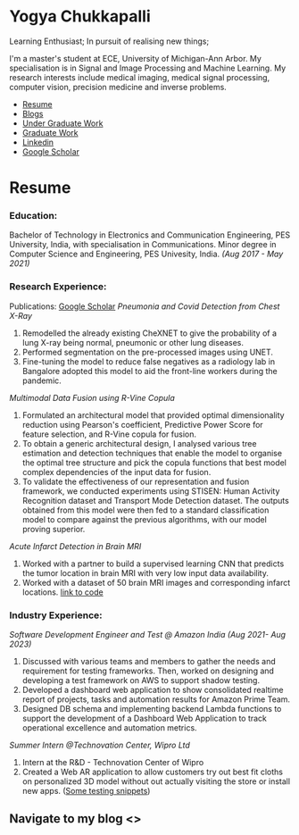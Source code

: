 # Yogya Chukkapalli
Learning Enthusiast; In pursuit of realising new things;

I'm a master's student at ECE, University of Michigan-Ann Arbor. My specialisation is in Signal and Image Processing and Machine Learning. My research interests include medical imaging, medical signal processing, computer vision, precision medicine and inverse problems. 

- [Resume](https://github.com/YogyaCh/Bio/main/README.md#resume)
- [Blogs](https://www.example.com)       
- [Under Graduate Work](https://www.example.com)       
- [Graduate Work](https://www.example.com)
- [Linkedin](https://www.linkedin.com/in/yogya-chukkapalli-717018165/)
- [Google Scholar](https://scholar.google.com/citations?hl=en&user=vSz9WAIAAAAJ)


# Resume
### Education:
Bachelor of Technology in Electronics and Communication Engineering, PES University, India, with specialisation in Communications. Minor degree in Computer Science and Engineering, PES Univesity, India. *(Aug 2017 - May 2021)*

### Research Experience:
Publications: [Google Scholar](https://scholar.google.com/citations?hl=en&user=vSz9WAIAAAAJ)
*Pneumonia and Covid Detection from Chest X-Ray*
1. Remodelled the already existing CheXNET to give the probability of a lung X-ray being normal, pneumonic or other lung diseases. 
2. Performed segmentation on the pre-processed images using UNET.
3. Fine-tuning the model to reduce false negatives as a radiology lab in Bangalore adopted this model to aid the front-line workers during the pandemic. 
   
*Multimodal Data Fusion using R-Vine Copula*
1. Formulated an architectural model that provided optimal dimensionality reduction using Pearson's coefficient, Predictive Power Score for feature selection, and R-Vine copula for fusion.
2. To obtain a generic architectural design, I analysed various tree estimation and detection techniques that enable the model to organise the optimal tree structure and pick the copula functions that best model complex dependencies of the input data for fusion.
3. To validate the effectiveness of our representation and fusion framework, we conducted experiments using STISEN: Human Activity Recognition dataset and Transport Mode Detection dataset. The outputs obtained from this model were then fed to a standard classification model to compare against the previous algorithms, with our model proving superior.
   
*Acute Infarct Detection in Brain MRI*
1. Worked with a partner to build a supervised learning CNN that predicts the tumor location in brain MRI with very low input data availability.
2. Worked with a dataset of 50 brain MRI images and corresponding infarct locations. [link to code](https://github.com/yogya-ch/Acute_infarct)

### Industry Experience:
*Software Development Engineer and Test @ Amazon India* *(Aug 2021- Aug 2023)*
1. Discussed with various teams and members to gather the needs and requirement for testing frameworks.
Then, worked on designing and developing a test framework on AWS to support shadow testing.
2. Developed a dashboard web application to show consolidated realtime report of projects, tasks and automation results for Amazon Prime Team.
3. Designed DB schema and implementing backend Lambda functions to support the development of a
Dashboard Web Application to track operational excellence and automation metrics.

*Summer Intern @Technovation Center, Wipro Ltd*
1. Intern at the R&D - Technovation Center of Wipro
2. Created a Web AR application to allow customers try out best fit cloths on personalized 3D model without
out actually visiting the store or install new apps. ([Some testing snippets](https://yogyach.github.io/webAR/))


## Navigate to my blog <>
